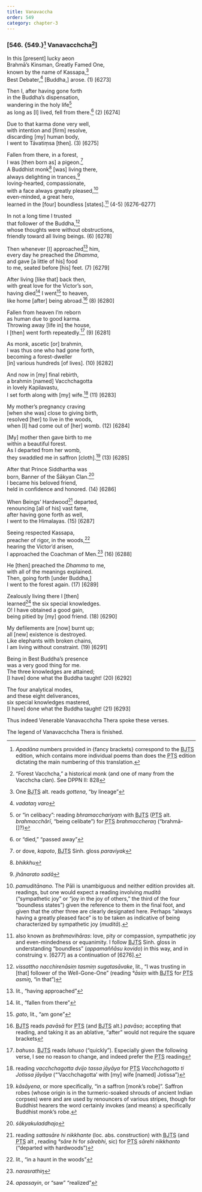 ```yaml
---
title: Vanavaccha
order: 549
category: chapter-3
---
```


### \[546. {549.}[^1] Vanava<span class="diacritics" data-state="on">c</span><span class="no-diacritics" data-state="off">ch</span>cha[^2]\]

In this \[present\] lucky aeon  
Brahmā’s Kinsman, Greatly Famed One,  
known by the name of Kassapa,[^3]  
Best Debater,[^4] \[Buddha,\] arose. (1) \[6273\]

Then I, after having gone forth  
in the Buddha’s dispensation,  
wandering in the holy life[^5]  
as long as \[I\] lived, fell from there.[^6] (2) \[6274\]

Due to that karma done very well,  
with intention and \[firm\] resolve,  
discarding \[my\] human body,  
I went to Tāvatiṃsa \[then\]. (3) \[6275\]

Fallen from there, in a forest,  
I was \[then born as\] a pigeon.[^7]  
A Buddhist monk[^8] \[was\] living there,  
always delighting in trances,[^9]  
loving-hearted, compassionate,  
with a face always greatly pleased,[^10]  
even-minded, a great hero,  
learned in the \[four\] boundless \[states\].[^11] (4-5) \[6276-6277\]

In not a long time I trusted  
that follower of the Buddha,[^12]  
whose thoughts were without obstructions,  
friendly toward all living beings. (6) \[6278\]

Then whenever \[I\] approached[^13] him,  
every day he preached the *Dhamma*,  
and gave \[a little of his\] food  
to me, seated before \[his\] feet. (7) \[6279\]

After living \[like that\] back then,  
with great love for the Victor’s son,  
having died[^14] I went[^15] to heaven,  
like home \[after\] being abroad.[^16] (8) \[6280\]

Fallen from heaven I’m reborn  
as human due to good karma.  
Throwing away \[life in\] the house,  
I \[then\] went forth repeatedly.[^17] (9) \[6281\]

As monk, ascetic \[or\] brahmin,  
I was thus one who had gone forth,  
becoming a forest-dweller  
\[in\] various hundreds \[of lives\]. (10) \[6282\]

And now in \[my\] final rebirth,  
a brahmin \[named\] Va<span class="diacritics" data-state="on">c</span><span class="no-diacritics" data-state="off">ch</span>chagotta  
in lovely Kapilavastu,  
I set forth along with \[my\] wife.[^18] (11) \[6283\]

My mother’s pregnancy craving  
\[when she was\] close to giving birth,  
resolved \[her\] to live in the woods,  
when \[I\] had come out of \[her\] womb. (12) \[6284\]

\[My\] mother then gave birth to me  
within a beautiful forest.  
As I departed from her womb,  
they swaddled me in saffron \[cloth\].[^19] (13) \[6285\]

After that Prince Siddhartha was  
born, Banner of the Śākyan Clan.[^20]  
I became his beloved friend,  
held in confidence and honored. (14) \[6286\]

When Beings’ Hardwood[^21] departed,  
renouncing \[all of his\] vast fame,  
after having gone forth as well,  
I went to the Himalayas. (15) \[6287\]

Seeing respected Kassapa,  
preacher of rigor, in the woods,[^22]  
hearing the Victor’d arisen,  
I approached the Coachman of Men.[^23] (16) \[6288\]

He \[then\] preached the *Dhamma* to me,  
with all of the meanings explained.  
Then, going forth \[under Buddha,\]  
I went to the forest again. (17) \[6289\]

Zealously living there I \[then\]  
learned[^24] the six special knowledges.  
O! I have obtained a good gain,  
being pitied by \[my\] good friend. (18) \[6290\]

My defilements are \[now\] burnt up;  
all \[new\] existence is destroyed.  
Like elephants with broken chains,  
I am living without constraint. (19) \[6291\]

Being in Best Buddha’s presence  
was a very good thing for me.  
The three knowledges are attained;  
\[I have\] done what the Buddha taught! (20) \[6292\]

The four analytical modes,  
and these eight deliverances,  
six special knowledges mastered,  
\[I have\] done what the Buddha taught! (21) \[6293\]

Thus indeed Venerable Vanava<span class="diacritics" data-state="on">c</span><span class="no-diacritics" data-state="off">ch</span>cha Thera spoke these verses.

The legend of Vanava<span class="diacritics" data-state="on">c</span><span class="no-diacritics" data-state="off">ch</span>cha Thera is finished.

[^1]: *Apadāna* numbers provided in {fancy brackets} correspond to the <abbr title="Buddha Jayanthi Tripitaka Series">BJTS</abbr> edition, which contains more individual poems than does the <abbr title="Pali Text Society">PTS</abbr> edition dictating the main numbering of this translation.

[^2]: “Forest Va<span class="diacritics" data-state="on">c</span><span class="no-diacritics" data-state="off">ch</span>cha,” a historical monk (and one of many from the Va<span class="diacritics" data-state="on">c</span><span class="no-diacritics" data-state="off">ch</span>cha clan). See DPPN II: 828

[^3]: One <abbr title="Buddha Jayanthi Tripitaka Series">BJTS</abbr> alt. reads *gottena*, “by lineage”

[^4]: *vadataŋ varo*

[^5]: or “in celibacy”: reading *bhrama<span class="diacritics" data-state="on">c</span><span class="no-diacritics" data-state="off">ch</span>ariyaṃ* with <abbr title="Buddha Jayanthi Tripitaka Series">BJTS</abbr> (<abbr title="Pali Text Society">PTS</abbr> alt. *brahma<span class="diacritics" data-state="on">c</span><span class="no-diacritics" data-state="off">ch</span>ārī*, “being celibate”) for <abbr title="Pali Text Society">PTS</abbr> *brahma<span class="diacritics" data-state="on">c</span><span class="no-diacritics" data-state="off">ch</span>eraŋ* (“brahmā-\[\]?)

[^6]: or “died,” “passed away”

[^7]: or dove, *kapoto*, <abbr title="Buddha Jayanthi Tripitaka Series">BJTS</abbr> Sinh. gloss *paraviyak*

[^8]: *bhikkhu*

[^9]: *jhānarato sadā*

[^10]: *pamuditānano*. The Pāli is unambiguous and neither edition provides alt. readings, but one would expect a reading involving *muditā* (“sympathetic joy” or “joy in the joy of others,” the third of the four “boundless states”) given the reference to them in the final foot, and given that the other three are clearly designated here. Perhaps “always having a greatly pleased face” is to be taken as indicative of being characterized by sympathetic joy (*muditā*).

[^11]: also known as *brahmavihāras*: love, pity or compassion, sympathetic joy and even-mindedness or equanimity. I follow <abbr title="Buddha Jayanthi Tripitaka Series">BJTS</abbr> Sinh. gloss in understanding “boundless” (*appamaññāsu kovido*) in this way, and in construing v. \[6277\] as a continuation of \[6276\].

[^12]: *vissattho na<span class="diacritics" data-state="on">c</span><span class="no-diacritics" data-state="off">ch</span>irenāsiṃ tasmiṃ sugatasāvake*, lit., “I was trusting in \[that\] follower of the Well-Gone-One” (reading *°āsiṃ* with <abbr title="Buddha Jayanthi Tripitaka Series">BJTS</abbr> for <abbr title="Pali Text Society">PTS</abbr> *asmiŋ*, “in that”)

[^13]: lit., “having approached”

[^14]: lit., “fallen from there”

[^15]: *gato*, lit., “am gone”

[^16]: <abbr title="Buddha Jayanthi Tripitaka Series">BJTS</abbr> reads *pavāsā* for <abbr title="Pali Text Society">PTS</abbr> (and <abbr title="Buddha Jayanthi Tripitaka Series">BJTS</abbr> alt.) *pavāso*; accepting that reading, and taking it as an ablative, “after” would not require the square brackets

[^17]: *bahuso*. <abbr title="Buddha Jayanthi Tripitaka Series">BJTS</abbr> reads *lahuso* (“quickly”). Especially given the following verse, I see no reason to change, and indeed prefer the <abbr title="Pali Text Society">PTS</abbr> reading

[^18]: reading *va<span class="diacritics" data-state="on">c</span><span class="no-diacritics" data-state="off">ch</span>chagotta dvijo tassa jāyāya* for <abbr title="Pali Text Society">PTS</abbr> *Va<span class="diacritics" data-state="on">c</span><span class="no-diacritics" data-state="off">ch</span>chagotto ti Jotissa jāyāya* (“‘Va<span class="diacritics" data-state="on">c</span><span class="no-diacritics" data-state="off">ch</span>chagotta’ with \[my\] wife \[named\] Jotissa”)

[^19]: *kāsāyena*, or more specifically, “in a saffron \[monk’s robe\]”. Saffron robes (whose origin is in the turmeric-soaked shrouds of ancient Indian corpses) were and are used by renouncers of various stripes, though for Buddhist hearers the word certainly invokes (and means) a specifically Buddhist monk’s robe.

[^20]: *śākyakuladdhajo*

[^21]: reading *sattasāre hi nikkhante* (loc. abs. construction) with <abbr title="Buddha Jayanthi Tripitaka Series">BJTS</abbr> (and <abbr title="Pali Text Society">PTS</abbr> alt , reading *°sāre hi* for *sārebhi*, sic) for <abbr title="Pali Text Society">PTS</abbr> *sārehi nikkhanto* (“departed with hardwoods”)

[^22]: lit., “in a haunt in the woods”

[^23]: *narasrathiŋ*

[^24]: *apassayin*, or “saw” “realized”
